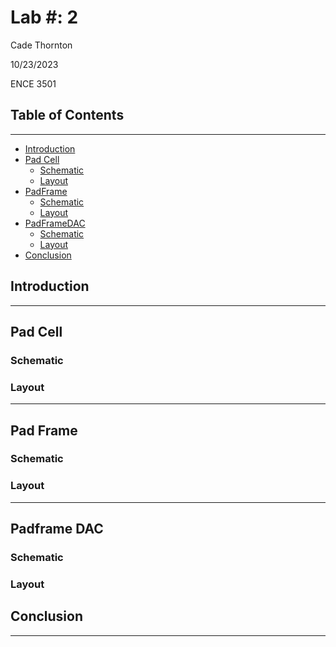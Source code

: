 # Lab #: 2 

Cade Thornton

10/23/2023

ENCE 3501

## Table of Contents

-------

+ [Introduction](#Introduction )
+ [Pad Cell](#Link)
    * [Schematic](#Schematic)
    * [Layout](#Layout)
+ [PadFrame](#Link)
    * [Schematic](#Schematic)
    * [Layout](#Layout)
+ [PadFrameDAC](#Link)
    * [Schematic](#Schematic)
    * [Layout](#Layout)
+ [Conclusion](#Conclusion)

## Introduction 

-------

## Pad Cell

### Schematic

### Layout 


------

## Pad Frame

### Schematic 

### Layout


-------

## Padframe DAC

### Schematic 
### Layout 

## Conclusion

------


